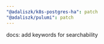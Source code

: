 ```yaml
---
"@adaliszk/k8s-postgres-ha": patch
"@adaliszk/pulumi": patch
---
```


docs: add keywords for searchability
